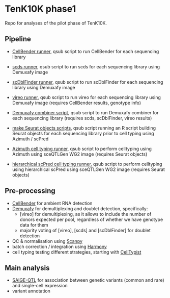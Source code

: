 # TenK10K phase1

Repo for analyses of the pilot phase of TenK10K.

## Pipeline

* [CellBender runner](CellBender/cellbender_runner.qsub), qsub script to run CellBender for each sequencing library
   
* [scds runner](Demuxafy/demuxafy_scds_runner.qsub), qsub script to run scds for each sequencing library using Demuxafy image
* [scDblFinder runner](Demuxafy/demuxafy_scdblfiner_runner.qsub), qsub script to run scDblFinder for each sequencing library using Demuxafy image
* [vireo runner](Demuxafy/demuxafy_vireo_runner.qsub), qsub script to run vireo for each sequencing library using Demuxafy image (requires CellBender results, genotype info)
* [Demuxafy combiner script](Demuxafy/demuxafy_combiner.qsub), qsub script to run Demuxafy combiner for each sequencing library (requires scds, scDblFinder, vireo results)
  
* [make Seurat objects scripts](), qsub script running an R script building Seurat objects for each sequencing library prior to cell typing using Azimuth / scPred
* [Azimuth cell typing runner](Celltyping/WG2_map_azimuth.qsub), qsub script to perform celltyping using Azimuth using sceQTLGen WG2 image (requires Seurat objects)
* [hierarchical scPred cell typing runner](Celltyping/WG2_map_hierscpred.qsub), qsub script to perform celltyping using hierarchical scPred using sceQTLGen WG2 image (requires Seurat objects)

## Pre-processing

* [CellBender](https://cellbender.readthedocs.io/en/latest/tutorial/index.html) for ambient RNA detection
* [Demuxafy](https://demultiplexing-doublet-detecting-docs.readthedocs.io/en/latest/index.html) for demultiplexing and doublet detection, specifically:
  * [vireo] for demultiplexing, as it allows to include the number of donors expected per pool, regardless of whether we have genotype data for them
  * majority voting of [vireo], [scds] and [scDblFinder] for doublet detection 
* QC & normalisation using [Scanpy](https://scanpy.readthedocs.io/en/stable/)
* batch correction / integration using [Harmony](https://portals.broadinstitute.org/harmony/) 
* cell typing testing different strategies, starting with [CellTypist](https://www.celltypist.org/)

## Main analysis

* [SAIGE-QTL](https://github.com/weizhou0/qtl) for association between genetic variants (common and rare) and single-cell expression
* variant annotation
